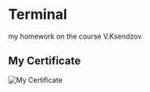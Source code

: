 # Terminal

my homework on the course V.Ksendzov

## My Certificate
![My Certificate](https://drive.google.com/file/d/17OpmT1Gi69BlNORaPVDhJF_ERaKnUTNI/view?usp=sharing)
